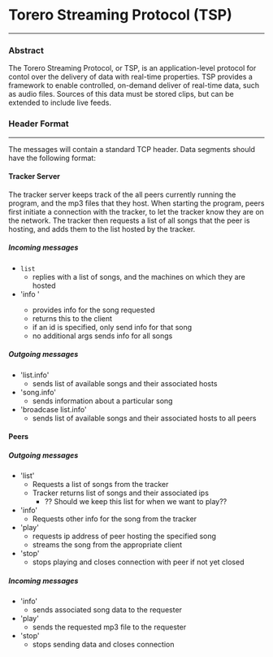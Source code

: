 # Torero Streaming Protocol (TSP)
---
### Abstract

The Torero Streaming Protocol, or TSP, is an application-level protocol for
contol over the delivery of data with real-time properties. TSP provides a
framework to enable controlled, on-demand deliver of real-time data, such as
audio files. Sources of this data must be stored clips, but can be extended to
include live feeds.

### Header Format
---

The messages will contain a standard TCP header. Data segments should have the
following format:

#### Tracker Server 

The tracker server keeps track of the all peers currently running the program, and the 
mp3 files that they host. When starting the program, peers first  initiate 
a connection with the tracker, to let the tracker know they are on 
the network. The tracker then requests a list of all songs that the peer is 
hosting, and adds them to the list hosted by the tracker. 

##### Incoming messages
* `list` 
    * replies with a list of songs, and the machines on which they are hosted
* 'info <song id>'
    * provides info for the song requested
    * returns this to the client
    * if an id is specified, only send info for that song
    * no additional args sends info for all songs
##### Outgoing messages
* 'list.info'
    * sends list of available songs and their associated hosts
* 'song.info'
    * sends information about a particular song
* 'broadcase list.info'
    * sends list of available songs and their associated hosts to all peers

#### Peers

##### Outgoing messages
* 'list' 
    * Requests a list of songs from the tracker
    * Tracker returns list of songs and their associated ips
        * ?? Should we keep this list for when we want to play??
* 'info' 
    * Requests other info for the song from the tracker
* 'play'
    * requests ip address of peer hosting the specified song
    * streams the song from the appropriate client
* 'stop' 
    * stops playing and closes connection with peer if not yet closed

##### Incoming messages 
* 'info'
    * sends associated song data to the requester
* 'play'
    * sends the requested mp3 file to the requester
* 'stop'
    * stops sending data and closes connection
